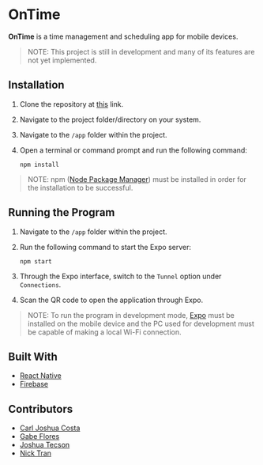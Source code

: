 # OnTime

__OnTime__ is a time management and scheduling app for mobile devices.

> NOTE: This project is still in development and many of its features are not yet implemented.

## Installation

1. Clone the repository at [this](https://github.com/rgabeflores/OnTime) link.

2. Navigate to the project folder/directory on your system.

3. Navigate to the `/app` folder within the project.

2. Open a terminal or command prompt and run the following command:

    `npm install`

> NOTE: npm ([Node Package Manager](https://www.npmjs.com/get-npm)) must be installed in order for the installation to be successful.

## Running the Program

1. Navigate to the `/app` folder within the project.

3. Run the following command to start the Expo server:

    `npm start`

4. Through the Expo interface, switch to the `Tunnel` option under `Connections`.

5. Scan the QR code to open the application through Expo.

> NOTE: To run the program in development mode, [Expo](https://expo.io/) must be installed on the mobile device and the PC used for development must be capable of making a local Wi-Fi connection.

## Built With
* [React Native](https://facebook.github.io/react-native/)
* [Firebase](https://firebase.google.com/)

## Contributors
* [Carl Joshua Costa](https://github.com/totatmeister)
* [Gabe Flores](https://github.com/rgabeflores)
* [Joshua Tecson](https://github.com/tecson27)
* [Nick Tran](https://github.com/TranNick)
